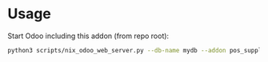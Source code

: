 # Usage

Start Odoo including this addon (from repo root):

```bash
python3 scripts/nix_odoo_web_server.py --db-name mydb --addon pos_supplierinfo_search
```
